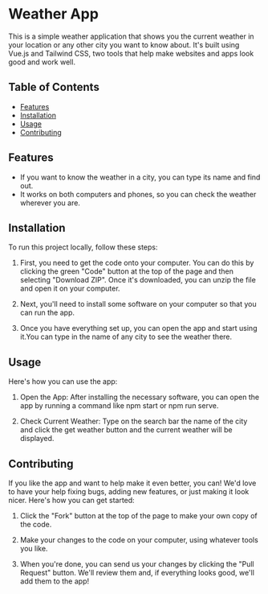 # Weather App

This is a simple weather application that shows you the current weather in your location or any other city you want to know about. It's built using Vue.js and Tailwind CSS, two tools that help make websites and apps look good and work well.

## Table of Contents

- [Features](#features)
- [Installation](#installation)
- [Usage](#usage)
- [Contributing](#contributing)

## Features

- If you want to know the weather in a city, you can type its name and find out.
- It works on both computers and phones, so you can check the weather wherever you are.

## Installation

To run this project locally, follow these steps:

1. First, you need to get the code onto your computer. You can do this by clicking the green "Code" button at the top of the page and then selecting "Download ZIP". Once it's downloaded, you can unzip the file and open it on your computer.

2. Next, you'll need to install some software on your computer so that you can run the app.

3. Once you have everything set up, you can open the app and start using it.You can type in the name of any city to see the weather there.

## Usage

Here's how you can use the app:

1. Open the App: After installing the necessary software, you can open the app by running a command like npm start or npm run serve.

2. Check Current Weather: Type on the search bar the name of the city and click the get weather button and the current weather will be displayed.

## Contributing

If you like the app and want to help make it even better, you can! We'd love to have your help fixing bugs, adding new features, or just making it look nicer. Here's how you can get started:

1. Click the "Fork" button at the top of the page to make your own copy of the code.

2. Make your changes to the code on your computer, using whatever tools you like.

3. When you're done, you can send us your changes by clicking the "Pull Request" button. We'll review them and, if everything looks good, we'll add them to the app!
